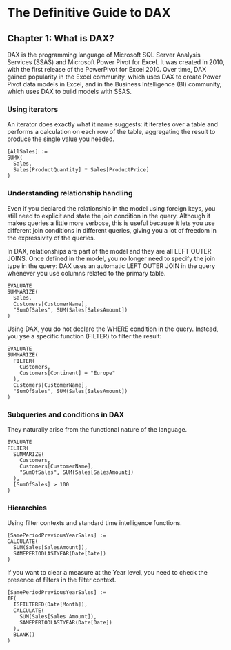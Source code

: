 # The Definitive Guide to DAX

## Chapter 1: What is DAX?
<p>
  DAX is the programming language of Microsoft SQL Server Analysis Services (SSAS) and Microsoft
  Power Pivot for Excel. It was created in 2010, with the first release of the PowerPivot for Excel 2010.
  Over time, DAX gained popularity in the Excel community, which uses DAX to create Power Pivot data models
  in Excel, and in the Business Intelligence (BI) community, which uses DAX to build models with SSAS.
</p>

### Using iterators
<p>
  An iterator does exactly what it name suggests: it iterates over a table and performs a calculation on each row of
  the table, aggregating the result to produce the single value you needed.
</p>

```
[AllSales] :=
SUMX(
  Sales, 
  Sales[ProductQuantity] * Sales[ProductPrice]
)
```

### Understanding relationship handling
<p>
  Even if you declared the relationship in the model using foreign keys, you still need to explicit
  and state the join condition in the query. Although it makes queries a little more verbose, this is useful
  because it lets you use different join conditions in different queries, giving you a lot of freedom in the 
  expressivity of the queries.
</p>

<p>
  In DAX, relationships are part of the model and they are all LEFT OUTER JOINS. Once defined in
  the model, you no longer need to specify the join type in the query: DAX uses an automatic LEFT
  OUTER JOIN in the query whenever you use columns related to the primary table. 
</p>

```
EVALUATE
SUMMARIZE(
  Sales,
  Customers[CustomerName],
  "SumOfSales", SUM(Sales[SalesAmount])
)
```

<p>
  Using DAX, you do not declare the WHERE condition in the query. Instead, you yse a specific
  function (FILTER) to filter the result:
</p>

```
EVALUATE
SUMMARIZE(
  FILTER(
    Customers,
    Customers[Continent] = "Europe"
  ),
  Customers[CustomerName],
  "SumOfSales", SUM(Sales[SalesAmount])
)
```

### Subqueries and conditions in DAX

<p>
  
</p>
  They naturally arise from the functional nature of the language.
</p>

```
EVALUATE
FILTER(
  SUMMARIZE(
    Customers,
    Customers[CustomerName],
    "SumOfSales", SUM(Sales[SalesAmount])
  ),
  [SumOfSales] > 100
)
```

### Hierarchies

<p>
  Using filter contexts and standard time intelligence functions.
</p>

```
[SamePeriodPreviousYearSales] :=
CALCULATE(
  SUM(Sales[SalesAmount]),
  SAMEPERIODLASTYEAR(Date[Date])
)
```

<p>
  If you want to clear a measure at the Year level, you need to check the presence of
  filters in the filter context.
</p>

```
[SamePeriodPreviousYearSales] :=
IF(
  ISFILTERED(Date[Month]),
  CALCULATE(
    SUM(Sales[Sales Amount]),
    SAMEPERIODLASTYEAR(Date[Date])
  ),
  BLANK()
)
```
